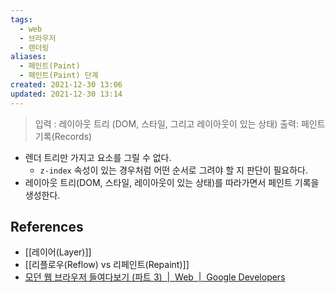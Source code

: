 ```yaml
---
tags:
  - web
  - 브라우저
  - 렌더링
aliases:
  - 페인트(Paint)
  - 페인트(Paint) 단계
created: 2021-12-30 13:06
updated: 2021-12-30 13:14
---
```


> 입력 : 레이아웃 트리 (DOM, 스타일, 그리고 레이아웃이 있는 상태)
> 출력: 페인트 기록(Records)

- 렌더 트리만 가지고 요소를 그릴 수 없다.
	- `z-index` 속성이 있는 경우처럼 어떤 순서로 그려야 할 지 판단이 필요하다.
- 레이아웃 트리(DOM, 스타일, 레이아웃이 있는 상태)를 따라가면서 페인트 기록을 생성한다.

## References

- [[레이어(Layer)]]
- [[리플로우(Reflow) vs 리페인트(Repaint)]]
- [모던 웹 브라우저 들여다보기 (파트 3)  |  Web  |  Google Developers](https://developers.google.com/web/updates/2018/09/inside-browser-part3?hl=ko#%ED%8E%98%EC%9D%B8%ED%8A%B8)
